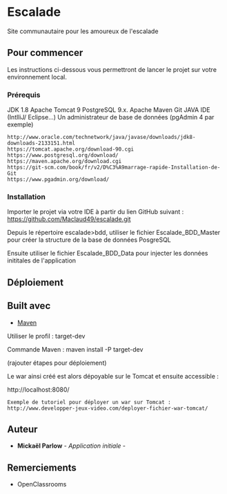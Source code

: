 # Escalade

Site communautaire pour les amoureux de l'escalade

## Pour commencer

Les instructions ci-dessous vous permettront de lancer le projet sur votre environnement local.
### Prérequis

JDK 1.8
Apache Tomcat 9
PostgreSQL 9.x.
Apache Maven
Git
JAVA IDE (IntlliJ/ Eclipse...)
Un administrateur de base de données (pgAdmin 4 par exemple)


```
http://www.oracle.com/technetwork/java/javase/downloads/jdk8-downloads-2133151.html
https://tomcat.apache.org/download-90.cgi
https://www.postgresql.org/download/
https://maven.apache.org/download.cgi
https://git-scm.com/book/fr/v2/D%C3%A9marrage-rapide-Installation-de-Git
https://www.pgadmin.org/download/
```

### Installation

Importer le projet via votre IDE à partir du lien GitHub suivant :
https://github.com/Maclaud49/escalade.git

Depuis le répertoire escalade>bdd, utiliser le fichier
Escalade_BDD_Master pour créer la structure de la base de données PosgreSQL

Ensuite utiliser le fichier 
Escalade_BDD_Data pour injecter les données inititales de l'application

## Déploiement

## Built avec 

* [Maven](https://maven.apache.org/) 

Utiliser le profil : target-dev

Commande Maven : maven install -P target-dev

(rajouter étapes pour déploiement)

Le war ainsi créé est alors dépoyable sur le Tomcat et ensuite accessible :

http://localhost:8080/

```
Exemple de tutoriel pour déployer un war sur Tomcat :
http://www.developper-jeux-video.com/deployer-fichier-war-tomcat/
```

## Auteur

* **Mickaël Parlow** - *Application initiale* - 

## Remerciements

* OpenClassrooms

